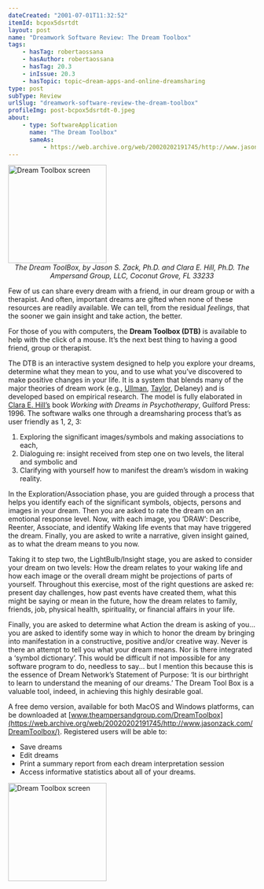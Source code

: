 ```yaml
---
dateCreated: "2001-07-01T11:32:52"
itemId: bcpox5dsrtdt
layout: post
name: "Dreamwork Software Review: The Dream Toolbox"
tags:
    - hasTag: robertaossana
    - hasAuthor: robertaossana
    - hasTag: 20.3
    - inIssue: 20.3
    - hasTopic: topic~dream-apps-and-online-dreamsharing
type: post
subType: Review
urlSlug: "dreamwork-software-review-the-dream-toolbox"
profileImg: post-bcpox5dsrtdt-0.jpeg
about:
    - type: SoftwareApplication
      name: "The Dream Toolbox"
      sameAs:
          - https://web.archive.org/web/20020202191745/http://www.jasonzack.com/DreamToolbox/
---
```


<img src="../images/post-bcpox5dsrtdt-0.jpeg" width="200" height="auto" alt="Dream Toolbox screen"/>
<!--nopreview--><div class="caption" style="text-align:center"><i>The Dream ToolBox, by Jason S. Zack, Ph.D. and Clara E. Hill, Ph.D. The Ampersand Group, LLC, Coconut Grove, FL 33233</i></div><!--/nopreview-->

Few of us can share every dream with a friend, in our dream group or with a therapist. And often, important dreams are gifted when none of these resources are readily available. We can tell, from the residual _feelings_, that the sooner we gain insight and take action, the better.

For those of you with computers, the **Dream Toolbox (DTB)** is available to help with the click of a mouse. It’s the next best thing to having a good friend, group or therapist.

The DTB is an interactive system designed to help you explore your dreams, determine what they mean to you, and to use what you’ve discovered to make positive changes in your life. It is a system that blends many of the major theories of dream work (e.g., [Ullman](../bcpov6rssull/the-ullman-method-of-dream-analysis), [Taylor](../bcpov6twhint/twenty-basic-hints-for-dreamwork), Delaney) and is developed based on empirical research. The model is fully elaborated in [Clara E. Hill’s](https://en.wikipedia.org/wiki/Clara_E._Hill) book _Working with Dreams in Psychotherapy_, Guilford Press: 1996. The software walks one through a dreamsharing process that’s as user friendly as 1, 2, 3:

1. Exploring the significant images/symbols and making associations to each,
2. Dialoguing re: insight received from step one on two levels, the literal and symbolic and
3. Clarifying with yourself how to manifest the dream’s wisdom in waking reality.

In the Exploration/Association phase, you are guided through a process that helps you identify each of the significant symbols, objects, persons and images in your dream. Then you are asked to rate the dream on an emotional response level. Now, with each image, you ‘DRAW’: Describe, Reenter, Associate, and identify Waking life events that may have triggered the dream. Finally, you are asked to write a narrative, given insight gained, as to what the dream means to you now.

Taking it to step two, the LightBulb/Insight stage, you are asked to consider your dream on two levels: How the dream relates to your waking life and how each image or the overall dream might be projections of parts of yourself. Throughout this exercise, most of the right questions are asked re: present day challenges, how past events have created them, what this might be saying or mean in the future, how the dream relates to family, friends, job, physical health, spirituality, or financial affairs in your life.

Finally, you are asked to determine what Action the dream is asking of you... you are asked to identify some way in which to honor the dream by bringing into manifestation in a constructive, positive and/or creative way. Never is there an attempt to tell you what your dream means. Nor is there integrated a ‘symbol dictionary’. This would be difficult if not impossible for any software program to do, needless to say... but I mention this because this is the essence of Dream Network’s Statement of Purpose: ‘It is our birthright to learn to understand the meaning of our dreams.’ The Dream Tool Box is a valuable tool, indeed, in achieving this highly desirable goal.

A free demo version, available for both MacOS and Windows platforms, can be downloaded at [www.theampersandgroup.com/DreamToolbox](https://web.archive.org/web/20020202191745/http://www.jasonzack.com/DreamToolbox/). Registered users will be able to:

-   Save dreams
-   Edit dreams
-   Print a summary report from each dream interpretation session
-   Access informative statistics about all of your dreams.

<img src="../images/post-bcpox5dsrtdt-1.jpeg" width="200" height="auto" alt="Dream Toolbox screen"/>
